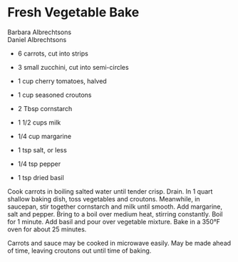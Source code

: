 # Fresh Vegetable Bake

Barbara Albrechtsons<br/>
Daniel Albrechtsons

- 6 carrots, cut into strips
- 3 small zucchini, cut into semi-circles
- 1 cup cherry tomatoes, halved
- 1 cup seasoned croutons
- 2 Tbsp cornstarch

- 1 1/2 cups milk
- 1/4 cup margarine
- 1 tsp salt, or less
- 1/4 tsp pepper
- 1 tsp dried basil

Cook carrots in boiling salted water until tender crisp. Drain. In 1 quart shallow baking dish, toss vegetables and croutons. Meanwhile, in saucepan, stir together cornstarch and milk until smooth. Add margarine, salt and pepper. Bring to a boil over medium heat, stirring constantly.  Boil for 1 minute. Add basil and pour over vegetable mixture. Bake in a 350°F oven for about 25 minutes.

Carrots and sauce may be cooked in microwave easily. May be made ahead of time, leaving croutons out until time of baking.